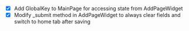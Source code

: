 - [x] Add GlobalKey to MainPage for accessing state from AddPageWidget
- [x] Modify _submit method in AddPageWidget to always clear fields and switch to home tab after saving
